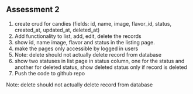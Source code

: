## Assessment 2
1. create crud for candies (fields: id, name, image, flavor_id, status, created_at, updated_at, deleted_at)
2. Add functionality to list, add, edit, delete the records
3. show id, name image, flavor and status in the listing page.
4. make the pages only accessible by logged in users
5. Note: delete should not actually delete record from database
6. show two statuses in list page in status column, one for the status and another for deleted status, show deleted status only if record is deleted
7. Push the code to github repo

Note: delete should not actually delete record from database